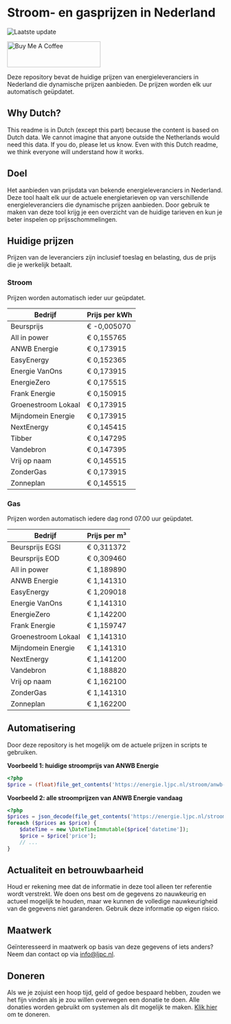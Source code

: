 # Stroom- en gasprijzen in Nederland

![Laatste update](https://img.shields.io/badge/laatste%20update-2024--07--20%2013%3A00%20CET-brightgreen)

<a href="https://www.buymeacoffee.com/Lars-" target="_blank"><img src="https://cdn.buymeacoffee.com/buttons/v2/default-orange.png" alt="Buy Me A Coffee" height="60" style="height: 60px !important;width: 217px !important;" ></a>

Deze repository bevat de huidige prijzen van energieleveranciers in Nederland die dynamische prijzen aanbieden. De prijzen worden elk uur automatisch geüpdatet.

## Why Dutch?

This readme is in Dutch (except this part) because the content is based on Dutch data. We cannot imagine that anyone outside the Netherlands would need this data. If you do, please let us know. Even with this Dutch readme, we think
everyone will understand how it works.

## Doel

Het aanbieden van prijsdata van bekende energieleveranciers in Nederland. Deze tool haalt elk uur de actuele energietarieven op van verschillende energieleveranciers die dynamische prijzen aanbieden. Door gebruik te maken van deze tool
krijg je een overzicht van de huidige tarieven en kun je beter inspelen op prijsschommelingen.

## Huidige prijzen

Prijzen van de leveranciers zijn inclusief toeslag en belasting, dus de prijs die je werkelijk betaalt.

### Stroom

Prijzen worden automatisch ieder uur geüpdatet.

 Bedrijf | Prijs per kWh 
---------|---------------
Beursprijs | € -0,005070
All in power | € 0,155765
ANWB Energie | € 0,173915
EasyEnergy | € 0,152365
Energie VanOns | € 0,173915
EnergieZero | € 0,175515
Frank Energie | € 0,150915
Groenestroom Lokaal | € 0,173915
Mijndomein Energie | € 0,173915
NextEnergy | € 0,145415
Tibber | € 0,147295
Vandebron | € 0,147395
Vrij op naam | € 0,145515
ZonderGas | € 0,173915
Zonneplan | € 0,145515


### Gas

Prijzen worden automatisch iedere dag rond 07.00 uur geüpdatet.

 Bedrijf | Prijs per m³ 
---------|--------------
Beursprijs EGSI | € 0,311372
Beursprijs EOD | € 0,309460
All in power | € 1,189890
ANWB Energie | € 1,141310
EasyEnergy | € 1,209018
Energie VanOns | € 1,141310
EnergieZero | € 1,142200
Frank Energie | € 1,159747
Groenestroom Lokaal | € 1,141310
Mijndomein Energie | € 1,141310
NextEnergy | € 1,141200
Vandebron | € 1,188820
Vrij op naam | € 1,162100
ZonderGas | € 1,141310
Zonneplan | € 1,162200


## Automatisering

Door deze repository is het mogelijk om de actuele prijzen in scripts te gebruiken.

**Voorbeeld 1: huidige stroomprijs van ANWB Energie**

```php
<?php
$price = (float)file_get_contents('https://energie.ljpc.nl/stroom/anwb-energie-nu.txt');

```

**Voorbeeld 2: alle stroomprijzen van ANWB Energie vandaag**

```php
<?php
$prices = json_decode(file_get_contents('https://energie.ljpc.nl/stroom/all-in-power-vandaag.json'),true);
foreach ($prices as $price) {
    $dateTime = new \DateTimeImmutable($price['datetime']);
    $price = $price['price'];
    // ...
}
```

## Actualiteit en betrouwbaarheid

Houd er rekening mee dat de informatie in deze tool alleen ter referentie wordt verstrekt. We doen ons best om de gegevens zo nauwkeurig en actueel mogelijk te houden, maar we kunnen de volledige nauwkeurigheid van de gegevens niet
garanderen. Gebruik deze informatie op eigen risico.

## Maatwerk

Geïnteresseerd in maatwerk op basis van deze gegevens of iets anders? Neem dan contact op
via [info@ljpc.nl](mailto:info@ljpc.nl?subject=Energie%20prijzen).

## Doneren

Als we je zojuist een hoop tijd, geld of gedoe bespaard hebben, zouden we het fijn vinden als je zou willen overwegen een
donatie te doen. Alle donaties worden gebruikt om systemen als dit mogelijk te
maken. [Klik hier](https://www.buymeacoffee.com/Lars-) om te doneren.
